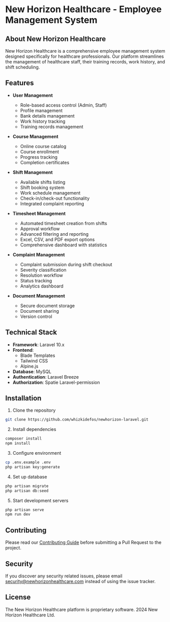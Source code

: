 # New Horizon Healthcare - Employee Management System

## About New Horizon Healthcare

New Horizon Healthcare is a comprehensive employee management system designed specifically for healthcare professionals. Our platform streamlines the management of healthcare staff, their training records, work history, and shift scheduling.

## Features

- **User Management**
  - Role-based access control (Admin, Staff)
  - Profile management
  - Bank details management
  - Work history tracking
  - Training records management

- **Course Management**
  - Online course catalog
  - Course enrollment
  - Progress tracking
  - Completion certificates

- **Shift Management**
  - Available shifts listing
  - Shift booking system
  - Work schedule management
  - Check-in/check-out functionality
  - Integrated complaint reporting

- **Timesheet Management**
  - Automated timesheet creation from shifts
  - Approval workflow
  - Advanced filtering and reporting
  - Excel, CSV, and PDF export options
  - Comprehensive dashboard with statistics

- **Complaint Management**
  - Complaint submission during shift checkout
  - Severity classification
  - Resolution workflow
  - Status tracking
  - Analytics dashboard

- **Document Management**
  - Secure document storage
  - Document sharing
  - Version control

## Technical Stack

- **Framework**: Laravel 10.x
- **Frontend**: 
  - Blade Templates
  - Tailwind CSS
  - Alpine.js
- **Database**: MySQL
- **Authentication**: Laravel Breeze
- **Authorization**: Spatie Laravel-permission

## Installation

1. Clone the repository
```bash
git clone https://github.com/whizkidefos/newhorizon-laravel.git
```

2. Install dependencies
```bash
composer install
npm install
```

3. Configure environment
```bash
cp .env.example .env
php artisan key:generate
```

4. Set up database
```bash
php artisan migrate
php artisan db:seed
```

5. Start development servers
```bash
php artisan serve
npm run dev
```

## Contributing

Please read our [Contributing Guide](CONTRIBUTING.md) before submitting a Pull Request to the project.

## Security

If you discover any security related issues, please email security@newhorizonhealthcare.com instead of using the issue tracker.

## License

The New Horizon Healthcare platform is proprietary software. 2024 New Horizon Healthcare Ltd.
